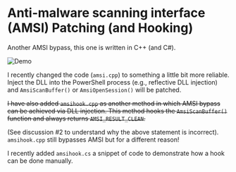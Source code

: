 # Anti-malware scanning interface (AMSI) Patching (and Hooking)
Another AMSI bypass, this one is written in C++ (and C#).

![Demo](https://github.com/plackyhacker/amsi-bypass/raw/main/demo.gif)

I recently changed the code (`amsi.cpp`) to something a little bit more reliable. Inject the DLL into the PowerShell process (e.g., reflective DLL injection) and `AmsiScanBuffer()` or `AmsiOpenSession()` will be patched.

~~I have also added `amsihook.cpp` as another method in which AMSI bypass can be achieved via DLL injection. This method hooks the `AmsiScanBuffer()` function and always returns `AMSI_RESULT_CLEAN`.~~

(See discussion #2 to understand why the above statement is incorrect). `amsihook.cpp` still bypasses AMSI but for a different reason!

I recently added `amsihook.cs` a snippet of code to demonstrate how a hook can be done manually.

